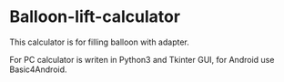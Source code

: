 # Balloon-lift-calculator

This calculator is for filling balloon with adapter.

For PC calculator is writen in Python3 and Tkinter GUI, for Android use Basic4Android.
